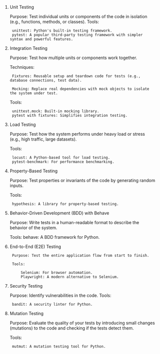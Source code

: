 1. Unit Testing

    Purpose: Test individual units or components of the code in isolation (e.g., functions, methods, or classes).
    Tools:

        unittest: Python's built-in testing framework.
        pytest: A popular third-party testing framework with simpler syntax and powerful features.


2. Integration Testing

    Purpose: Test how multiple units or components work together.

    Techniques:

        Fixtures: Reusable setup and teardown code for tests (e.g., database connections, test data).

        Mocking: Replace real dependencies with mock objects to isolate the system under test.


    Tools:

        unittest.mock: Built-in mocking library.
        pytest with fixtures: Simplifies integration testing.


3. Load Testing

    Purpose: Test how the system performs under heavy load or stress (e.g., high traffic, large datasets).

    Tools:

        locust: A Python-based tool for load testing.
        pytest-benchmark: For performance benchmarking.


4. Property-Based Testing

    Purpose: Test properties or invariants of the code by generating random inputs.

    Tools:
        
        hypothesis: A library for property-based testing.


5. Behavior-Driven Development (BDD) with Behave

    Purpose: Write tests in a human-readable format to describe the behavior of the system.

    Tools:
        behave: A BDD framework for Python.


6. End-to-End (E2E) Testing

        Purpose: Test the entire application flow from start to finish.

        Tools:

            Selenium: For browser automation.
            Playwright: A modern alternative to Selenium.

7. Security Testing

    Purpose: Identify vulnerabilities in the code.
    Tools:

        bandit: A security linter for Python.


9. Mutation Testing

    Purpose: Evaluate the quality of your tests by introducing small changes (mutations) to the code and checking if the tests detect them.

    Tools:

        mutmut: A mutation testing tool for Python.

